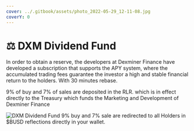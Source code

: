 ```yaml
---
cover: ../.gitbook/assets/photo_2022-05-29_12-11-08.jpg
coverY: 0
---
```


# ⚖ DXM Dividend Fund

In order to obtain a reserve, the developers at Dexminer Finance have developed a subscription that supports the APY system, where the accumulated trading fees guarantee the investor a high and stable financial return to the holders. With 30 minutes rebase.

9% of buy and 7% of sales are deposited in the RLR. which is in effect directly to the Treasury which funds the Marketing and Development of Dexminer Finance

![DXM Dividend Fund
9% buy and 7% sale are redirected to all Holders in $BUSD reflections directly in your wallet.](<../.gitbook/assets/DIVIDEND  FUND (1).png>)
